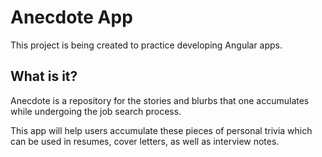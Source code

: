 # Anecdote App

This project is being created to practice developing Angular apps.

## What is it?

Anecdote is a repository for the stories and blurbs that one accumulates while undergoing the job search process.

This app will help users accumulate these pieces of personal trivia which can be used in resumes, cover letters, as well as interview notes.
